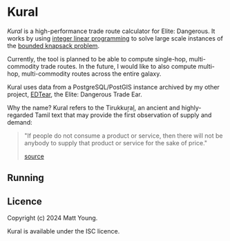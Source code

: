 # Kural
_Kural_ is a high-performance trade route calculator for Elite: Dangerous. It works by using [integer linear
programming](https://en.wikipedia.org/wiki/Integer_programming) to solve large scale instances of the [bounded
knapsack problem](https://en.wikipedia.org/wiki/Knapsack_problem).

Currently, the tool is planned to be able to compute single-hop, multi-commodity trade routes. In the future,
I would like to also compute multi-hop, multi-commodity routes across the entire galaxy.

Kural uses data from a PostgreSQL/PostGIS instance archived by my other project,
[EDTear](https://github.com/mattyoung101/edtear), the Elite: Dangerous Trade Ear.

Why the name? Kural refers to the Tirukkuṟaḷ, an ancient and highly-regarded Tamil text that may provide the
first observation of supply and demand:

> "If people do not consume a product or service, then there will not be anybody to supply that product or
> service for the sake of price."
>
> [source](https://en.wikipedia.org/wiki/Supply_and_demand#History)

## Running

## Licence
Copyright (c) 2024 Matt Young.

Kural is available under the ISC licence.
